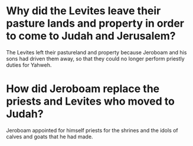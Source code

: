 # Why did the Levites leave their pasture lands and property in order to come to Judah and Jerusalem?

The Levites left their pastureland and property because Jeroboam and his sons had driven them away, so that they could no longer perform priestly duties for Yahweh. 

# How did Jeroboam replace the priests and Levites who moved to Judah?

Jeroboam appointed for himself priests for the shrines and the idols of calves and goats that he had made. 